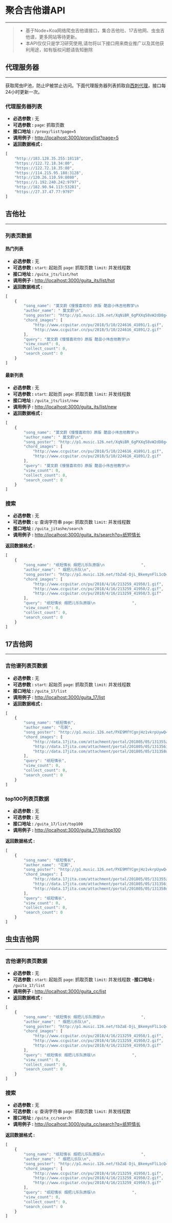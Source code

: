 
# 聚合吉他谱API
---------------------------------------
> - 基于Node+Koa网络爬虫吉他谱接口，集合吉他社、17吉他网、虫虫吉他谱，更多网站等待更新。
> - 本API仅仅只是学习研究使用,请勿将以下接口用来商业推广以及其他获利用途，如有版权问题请告知删除

## 代理服务器
---------------------------------------
获取爬虫IP池，防止IP被禁止访问。下面代理服务器列表抓取自[西刺代理](http://www.xicidaili.com/)，接口每24小时更新一次。

### 代理服务器列表

- **必选参数 :** 无
- **可选参数 :** `page`: 抓取页数
- **接口地址 :** `/proxy/list?page=5`
- **调用例子 :** [http://localhost:3000/proxy/list?page=5](http://localhost:3000/guita_17/list?page=5)
- **返回数据格式 :**

```javascript
[
    "http://183.128.35.255:18118",
    "https://122.72.18.34:80",
    "https://122.72.18.35:80",
    "https://114.215.95.188:3128",
    "http://120.26.110.59:8080",
    "https://1.192.240.242:9797",
    "http://182.90.94.113:53281",
    "https://27.37.47.77:9797"
]
```

## 吉他社
---------------------------------------

### 列表页数据

#### 热门列表
- **必选参数 :** 无
- **可选参数 :** `start`: 起始页 `page`: 抓取页数 `limit`: 并发线程数
- **接口地址 :** `/guita_jts/list/hot`
- **调用例子 :** [http://localhost:3000/guita_jts/list/hot](http://localhost:3000/guita_jts/list/hot)
- **返回数据格式 :**

```javascript
[
    {
        "song_name": "莫文蔚《慢慢喜欢你》原版 酷音小伟吉他教学\n                ",
        "author_name": " 莫文蔚\n",
        "song_poster": "http://p1.music.126.net/XqNiBR_6gPXXq58vW2dD8g==/109951163169448520.jpg",
        "chord_images": [
            "http://www.ccguitar.cn/pu/2018/5/10/224616_41891/1.gif",
            "http://www.ccguitar.cn/pu/2018/5/10/224616_41891/2.gif"
        ],
        "query": "莫文蔚《慢慢喜欢你》原版 酷音小伟吉他教学\n                ",
        "view_count": 0,
        "collect_count": 0,
        "search_count": 0
    }
]
```


#### 最新列表
- **必选参数 :** 无
- **可选参数 :** `start`: 起始页 `page`: 抓取页数 `limit`: 并发线程数
- **接口地址 :** `/guita_jts/list/new`
- **调用例子 :** [http://localhost:3000/guita_jts/list/new](http://localhost:3000/guita_jts/list/new)
- **返回数据格式 :**

```javascript
[
    {
        "song_name": "莫文蔚《慢慢喜欢你》原版 酷音小伟吉他教学\n                ",
        "author_name": " 莫文蔚\n",
        "song_poster": "http://p1.music.126.net/XqNiBR_6gPXXq58vW2dD8g==/109951163169448520.jpg",
        "chord_images": [
            "http://www.ccguitar.cn/pu/2018/5/10/224616_41891/1.gif",
            "http://www.ccguitar.cn/pu/2018/5/10/224616_41891/2.gif"
        ],
        "query": "莫文蔚《慢慢喜欢你》原版 酷音小伟吉他教学\n                ",
        "view_count": 0,
        "collect_count": 0,
        "search_count": 0
    }
]
```


### 搜索

- **必选参数 :** 无
- **可选参数 :** `q`: 查询字符串 `page`: 抓取页数 `limit`: 并发线程数
- **接口地址 :** `/guita_jitashe/search`
- **调用例子 :** [http://localhost:3000/guita_jts/search?q=纸短情长](http://localhost:3000/guita_jts/search?q=纸短情长)

**返回数据格式 :**
```javascript
[
    {
        "song_name": "纸短情长 烟把儿乐队原版\n                ",
        "author_name": " 烟把儿乐队\n",
        "song_poster": "http://p1.music.126.net/tbZaE-DjL_BkemynFlL1cQ==/109951163052534918.jpg",
        "chord_images": [
            "http://www.ccguitar.cn/pu/2018/4/16/213259_41950/1.gif",
            "http://www.ccguitar.cn/pu/2018/4/16/213259_41950/2.gif",
            "http://www.ccguitar.cn/pu/2018/4/16/213259_41950/3.gif"
        ],
        "query": "纸短情长 烟把儿乐队原版\n                ",
        "view_count": 0,
        "collect_count": 0,
        "search_count": 0
    }
]
```

## 17吉他网
---------------------------------------
### 吉他谱列表页数据

- **必选参数 :** 无
- **可选参数 :** `start`: 起始页 `page`: 抓取页数 `limit`: 并发线程数
- **接口地址 :** `/guita_17/list`
- **调用例子 :** [http://localhost:3000/guita_17/list](http://localhost:3000/guita_17/list)
- **返回数据格式 :**

```javascript
[
    {
        "song_name": "纸短情长",
        "author_name": "花粥",
        "song_poster": "http://p1.music.126.net/PXE9MfYCgnjHz1vkrpUywQ==/109951163290871736.jpg",
        "chord_images": [
            "http://data.17jita.com/attachment/portal/201805/05/131355zh5cb2sgsg2xof8o.png",
            "http://data.17jita.com/attachment/portal/201805/05/131356il4hryh33p34xpk9.png",
            "http://data.17jita.com/attachment/portal/201805/05/131358u2s24fyoip21z12o.png"
        ],
        "query": "纸短情长",
        "view_count": 0,
        "collect_count": 0,
        "search_count": 0
    }
]
```

### top100列表页数据

- **必选参数 :** 无
- **可选参数 :** 无
- **接口地址 :** `/guita_17/list/top100`
- **调用例子 :** [http://localhost:3000/guita_17/list/top100](http://localhost:3000/guita_17/list/top100)

**返回数据格式 :**
```javascript
[
    {
        "song_name": "纸短情长",
        "author_name": "花粥",
        "song_poster": "http://p1.music.126.net/PXE9MfYCgnjHz1vkrpUywQ==/109951163290871736.jpg",
        "chord_images": [
            "http://data.17jita.com/attachment/portal/201805/05/131355zh5cb2sgsg2xof8o.png",
            "http://data.17jita.com/attachment/portal/201805/05/131356il4hryh33p34xpk9.png",
            "http://data.17jita.com/attachment/portal/201805/05/131358u2s24fyoip21z12o.png"
        ],
        "query": "纸短情长",
        "view_count": 0,
        "collect_count": 0,
        "search_count": 0
    }
]
```

## 虫虫吉他网
---------------------------------------

### 吉他谱列表页数据

- **必选参数 :** 无
- **可选参数 :** `start`: 起始页 `page`: 抓取页数 `limit`: 并发线程数
-**接口地址 :** `/guita_17/list`
- **调用例子 :** [http://localhost:3000/guita_cc/list](http://localhost:3000/guita_cc/list)
- **返回数据格式 :**

```javascript
[
    {
        "song_name": "纸短情长 烟把儿乐队原版\n                ",
        "author_name": " 烟把儿乐队\n",
        "song_poster": "http://p1.music.126.net/tbZaE-DjL_BkemynFlL1cQ==/109951163052534918.jpg",
        "chord_images": [
            "http://www.ccguitar.cn/pu/2018/4/16/213259_41950/1.gif",
            "http://www.ccguitar.cn/pu/2018/4/16/213259_41950/2.gif",
            "http://www.ccguitar.cn/pu/2018/4/16/213259_41950/3.gif"
        ],
        "query": "纸短情长 烟把儿乐队原版\n                ",
        "view_count": 0,
        "collect_count": 0,
        "search_count": 0
    }
]
```

### 搜索

- **必选参数 :** 无
- **可选参数 :** `q`: 查询字符串 `page`: 抓取页数 `limit`: 并发线程数
- **接口地址 :** `/guita_cc/search`
- **调用例子 :** [http://localhost:3000/guita_cc/search?q=纸短情长](http://localhost:3000/guita_cc/search?q=纸短情长)

**返回数据格式 :**
```javascript
[
    {
        "song_name": "纸短情长 烟把儿乐队原版\n                ",
        "author_name": " 烟把儿乐队\n",
        "song_poster": "http://p1.music.126.net/tbZaE-DjL_BkemynFlL1cQ==/109951163052534918.jpg",
        "chord_images": [
            "http://www.ccguitar.cn/pu/2018/4/16/213259_41950/1.gif",
            "http://www.ccguitar.cn/pu/2018/4/16/213259_41950/2.gif",
            "http://www.ccguitar.cn/pu/2018/4/16/213259_41950/3.gif"
        ],
        "query": "纸短情长 烟把儿乐队原版\n                ",
        "view_count": 0,
        "collect_count": 0,
        "search_count": 0
    }
]
```

